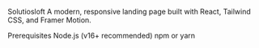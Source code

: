 Solutiosloft
A modern, responsive landing page built with React, Tailwind CSS, and Framer Motion.

Prerequisites
Node.js (v16+ recommended)
npm or yarn
